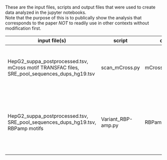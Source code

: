 These are the input files, scripts and output files that were used to create data analyzed in the jupyter notebooks.  
Note that the purpose of this is to publically show the analysis that corresponds to the paper _NOT_ to readily use in other contexts without modification first.

|input file(s) | script | output | notes |
|---|---|---|---|
| HepG2_suppa_postprocessed.tsv, mCross motif TRANSFAC files, SRE_pool_sequences_dups_hg19.tsv | scan_mCross.py | mCross_scores.tsv | See methods section to obtain mCross motif files|
| HepG2_suppa_postprocessed.tsv, SRE_pool_sequences_dups_hg19.tsv, RBPamp motifs | Variant_RBP-amp.py | RBPamp_scores.tsv | As of right now (June 2021) RBPamp is under review and not publically available |

